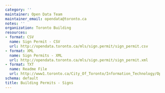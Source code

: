 ```yaml
---
category: ''
maintainer: Open Data Team
maintainer_email: opendata@toronto.ca
notes: ''
organization: Toronto Building
resources:
- format: CSV
  name: Sign Permit - CSV
  url: http://opendata.toronto.ca/mls/sign.permit/sign_permit.csv
- format: XML
  name: Sign Permits - XML
  url: http://opendata.toronto.ca/mls/sign.permit/sign_permit.xml
- format: TXT
  name: Readme File
  url: http://www1.toronto.ca/City_Of_Toronto/Information_Technology/Open_Data/Data_Sets/Assets/Files/Sign_Permit_Readme.txt
schema: default
title: Building Permits - Signs
---
```

